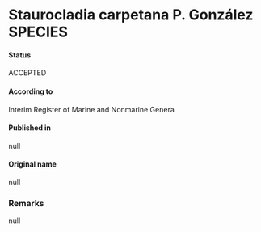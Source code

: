 Staurocladia carpetana P. González SPECIES
=======

#### Status
ACCEPTED

#### According to
Interim Register of Marine and Nonmarine Genera

#### Published in
null

#### Original name
null

### Remarks
null